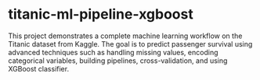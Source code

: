 # titanic-ml-pipeline-xgboost
This project demonstrates a complete machine learning workflow on the Titanic dataset from Kaggle. The goal is to predict passenger survival using advanced techniques such as handling missing values, encoding categorical variables, building pipelines, cross-validation, and using XGBoost classifier.
